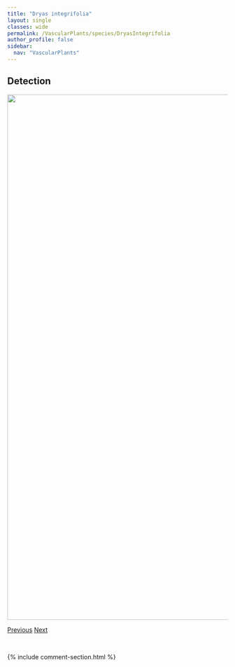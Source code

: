 ```yaml
---
title: "Dryas integrifolia"
layout: single
classes: wide
permalink: /VascularPlants/species/DryasIntegrifolia
author_profile: false
sidebar:
  nav: "VascularPlants"
---
```


<h2>Detection</h2>

<a href="https://drive.google.com/uc?export=view&id=157MUjmxVQ2ywxyv6x9Ro16gtA9-e2jsK">
<img src="https://drive.google.com/uc?export=view&id=157MUjmxVQ2ywxyv6x9Ro16gtA9-e2jsK" height = "1200" width = "800">
</a>


<a href="/DevelopmentWebsite/VascularPlants/species/DryasHookeriana" class="pagination--pager" title="Dryas hookeriana">Previous</a> <a href="/DevelopmentWebsite/VascularPlants/species/DrymocallisArguta" class="pagination--pager" title="White Cinquefoil">Next</a>

<p>&nbsp;</p>

{% include comment-section.html %}
